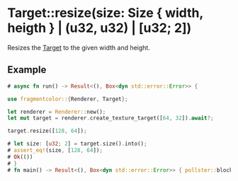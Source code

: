 # Target::resize(size: Size { width, heigth } | (u32, u32) | [u32; 2])

Resizes the [Target](https://fragmentcolor.org/api/core/target) to the given width and height.

## Example

```rust
# async fn run() -> Result<(), Box<dyn std::error::Error>> {

use fragmentcolor::{Renderer, Target};

let renderer = Renderer::new();
let mut target = renderer.create_texture_target([64, 32]).await?;

target.resize([128, 64]);

# let size: [u32; 2] = target.size().into();
# assert_eq!(size, [128, 64]);
# Ok(())
# }
# fn main() -> Result<(), Box<dyn std::error::Error>> { pollster::block_on(run()) }
```
